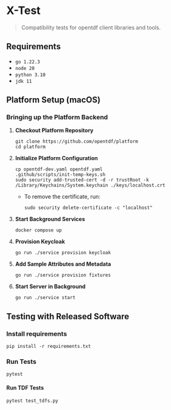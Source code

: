 # X-Test

> Compatibility tests for opentdf client libraries and tools.

## Requirements

- `go 1.22.3`
- `node 20`
- `python 3.10`
- `jdk 11`

## Platform Setup (macOS)

### Bringing up the Platform Backend

1. **Checkout Platform Repository**
   ```shell
   git clone https://github.com/opentdf/platform
   cd platform
   ```
2. **Initialize Platform Configuration**
   ```shell
   cp opentdf-dev.yaml opentdf.yaml
   .github/scripts/init-temp-keys.sh
   sudo security add-trusted-cert -d -r trustRoot -k /Library/Keychains/System.keychain ./keys/localhost.crt
   ```
    - To remove the certificate, run:
      ```shell
      sudo security delete-certificate -c "localhost"
      ```
3. **Start Background Services**
   ```shell
   docker compose up
   ```
4. **Provision Keycloak**
   ```shell
   go run ./service provision keycloak
   ```
5. **Add Sample Attributes and Metadata**
   ```shell
   go run ./service provision fixtures
   ```
6. **Start Server in Background**
   ```shell
   go run ./service start
   ```

## Testing with Released Software

### Install requirements

```shell
pip install -r requirements.txt
```

### Run Tests

```shell
pytest
```

#### Run TDF Tests

```shell
pytest test_tdfs.py
```
